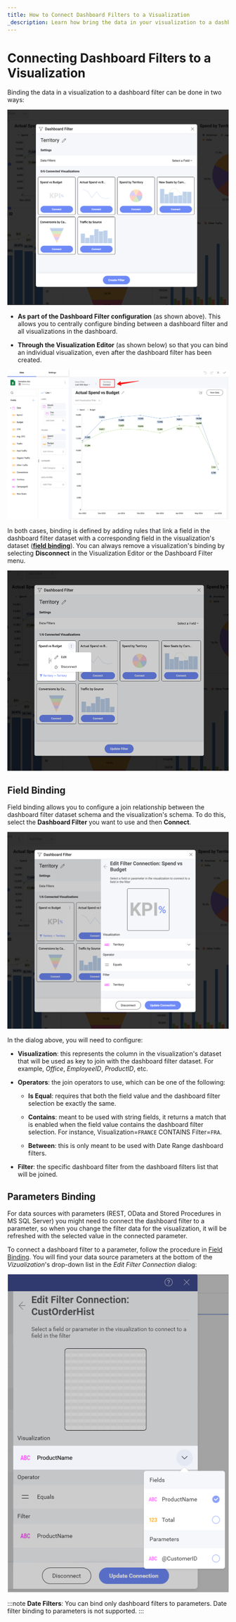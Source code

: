 ```yaml
---
title: How to Connect Dashboard Filters to a Visualization 
_description: Learn how bring the data in your visualization to a dashboard filter in Reveal.
---
```


# Connecting Dashboard Filters to a Visualization

Binding the data in a visualization to a dashboard filter can be done in
two ways:

![Dashboard filters dialog](images/dashboard-filters-dialog.png)

  - **As part of the Dashboard Filter configuration** (as shown above).
    This allows you to centrally configure binding between a dashboard
    filter and all visualizations in the dashboard.

  - **Through the Visualization Editor** (as shown below) so that you can bind an
    individual visualization, even after the dashboard filter has been
    created.

![dashboard filters in the visualization editor](images/visualization-editor-dashboard-filter.png)

In both cases, binding is defined by adding rules that link a field in
the dashboard filter dataset with a corresponding field in the
visualization's dataset ([**field binding**](#field-binding)). You can
always remove a visualization's binding by selecting **Disconnect** in the
Visualization Editor or the Dashboard Filter menu.

![Option to disconnect dashboard filters from a visualization](images/disconnect-option-dashboard-filter.png)

## Field Binding

Field binding allows you to configure a join relationship between the
dashboard filter dataset schema and the visualization's schema. To do
this, select the **Dashboard Filter** you want to use and then
**Connect**.

![Field binding menu](images/editor-view-dashboard-filter.png)

In the dialog above, you will need to configure:

  - **Visualization**: this represents the column in the visualization's
    dataset that will be used as key to join with the dashboard filter
    dataset. For example, *Office*, *EmployeeID*, *ProductID*, etc.

  - **Operators**: the join operators to use, which can be one of the
    following:

      - **Is Equal**: requires that both the field value and the
        dashboard filter selection be exactly the same.

      - **Contains**: meant to be used with string fields, it returns a
        match that is enabled when the field value contains the
        dashboard filter selection. For instance, Visualization=`FRANCE`
        CONTAINS Filter=`FRA`.

      - **Between**: this is only meant to be used with Date Range
        dashboard filters.

  - **Filter**: the specific dashboard filter from the dashboard filters
    list that will be joined.

## Parameters Binding

For data sources with parameters (REST, OData
and Stored Procedures in MS SQL Server) you
might need to connect the dashboard filter to a parameter, so when you
change the filter data for the visualization, it will be refreshed with
the selected value in the connected parameter.

To connect a dashboard filter to a parameter, follow the procedure in
[Field Binding](#field-binding). You will find your data source
parameters at the bottom of the *Vizualization*'s drop-down list in the
*Edit Filter Connection* dialog:

![Parameters binding list](images/data-source-parameters-dashboard-filter.png)

:::note
**Date Filters**: You can bind only dashboard filters to parameters. Date filter binding to parameters is not supported.
:::